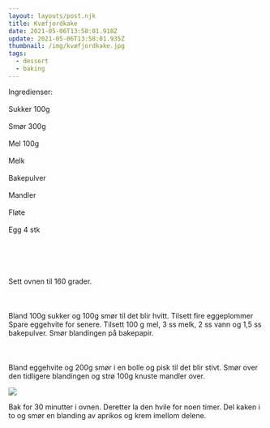 ```yaml
---
layout: layouts/post.njk
title: Kvæfjordkake
date: 2021-05-06T13:58:01.918Z
update: 2021-05-06T13:58:01.935Z
thumbnail: /img/kvæfjordkake.jpg
tags:
  - dessert
  - baking
---
```

Ingredienser:\
\
Sukker 100g\
\
Smør 300g\
\
Mel 100g\
\
Melk\
\
Bakepulver\
\
Mandler\
\
Fløte\
\
Egg 4 stk\
\
\
\
\
\
Sett ovnen til 160 grader.\
\
\
\
Bland 100g sukker og 100g smør til det blir hvitt. Tilsett fire eggeplommer  Spare eggehvite for senere. Tilsett 100 g mel, 3 ss melk, 2 ss vann og 1,5 ss bakepulver. Smør blandingen på bakepapir.\
\
\
\
Bland eggehvite og 200g smør i en bolle og pisk til det blir stivt. Smør over den tidligere blandingen og strø 100g knuste mandler over.

[![](https://camo.githubusercontent.com/4d98be534f1ec994e58e75e48c4a831ff8a4d43b901688723ffd3f050cba21ae/687474703a2f2f342e62702e626c6f6773706f742e636f6d2f2d322d5242415745597544732f554e747778706453706f492f41414141414141415175592f5875464c652d434b594e6b2f733332302f494d475f32303132313232365f3232343633342e6a7067)](http://4.bp.blogspot.com/-2-RBAWEYuDs/UNtwxpdSpoI/AAAAAAAAQuY/XuFLe-CKYNk/s1600/IMG_20121226_224634.jpg)

Bak for 30 minutter i ovnen. Deretter la den hvile for noen timer. Del kaken i to og smør en blanding av aprikos og krem imellom delene.